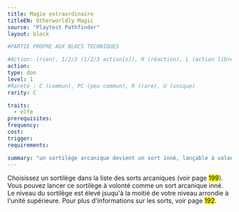```yaml
---
title: Magie extraordinaire
titleEN: Otherworldly Magic
source: "Playtest Pathfinder"
layout: block

#PARTIE PROPRE AUX BLOCS TECHNIQUES

#Action: (rien), 1/2/3 (1/2/3 action[s]), R (réaction), L (action libre)
action: 
type: don
level: 1
#Rareté : C (commun), PC (peu commun), R (rare), U (unique)
rarity: C

traits:
  - elfe
prerequisites:
frequency:
cost:
trigger:
requirements:

summary: "un sortilège arcanique devient un sort inné, lançable à volonté"
---
```


Choisissez un sortilège dans la liste des sorts arcaniques (voir page <mark>199</mark>). Vous pouvez lancer ce sortilège à volonté comme un sort arcanique inné. Le niveau du sortilège est élevé jsuqu'à la moitié de votre niveau arrondie à l'unité supérieure. Pour plus d'informations sur les sorts, voir page <mark>192</mark>.
